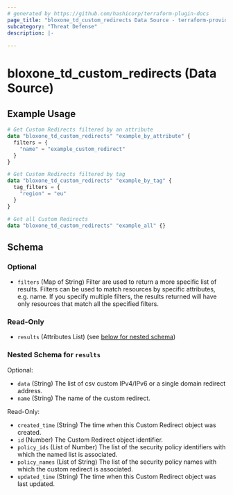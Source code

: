 ```yaml
---
# generated by https://github.com/hashicorp/terraform-plugin-docs
page_title: "bloxone_td_custom_redirects Data Source - terraform-provider-bloxone"
subcategory: "Threat Defense"
description: |-
  
---
```


# bloxone_td_custom_redirects (Data Source)



## Example Usage

```terraform
# Get Custom Redirects filtered by an attribute
data "bloxone_td_custom_redirects" "example_by_attribute" {
  filters = {
    "name" = "example_custom_redirect"
  }
}

# Get Custom Redirects filtered by tag
data "bloxone_td_custom_redirects" "example_by_tag" {
  tag_filters = {
    "region" = "eu"
  }
}

# Get all Custom Redirects
data "bloxone_td_custom_redirects" "example_all" {}
```

<!-- schema generated by tfplugindocs -->
## Schema

### Optional

- `filters` (Map of String) Filter are used to return a more specific list of results. Filters can be used to match resources by specific attributes, e.g. name. If you specify multiple filters, the results returned will have only resources that match all the specified filters.

### Read-Only

- `results` (Attributes List) (see [below for nested schema](#nestedatt--results))

<a id="nestedatt--results"></a>
### Nested Schema for `results`

Optional:

- `data` (String) The list of csv custom IPv4/IPv6 or a single domain redirect address.
- `name` (String) The name of the custom redirect.

Read-Only:

- `created_time` (String) The time when this Custom Redirect object was created.
- `id` (Number) The Custom Redirect object identifier.
- `policy_ids` (List of Number) The list of the security policy identifiers with which the named list is associated.
- `policy_names` (List of String) The list of the security policy names with which the custom redirect is associated.
- `updated_time` (String) The time when this Custom Redirect object was last updated.
